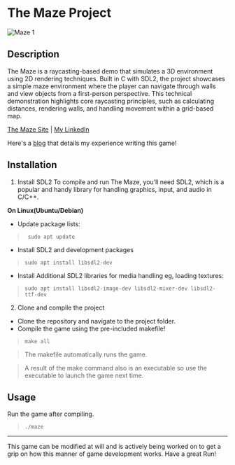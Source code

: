 # The Maze Project

![Maze 1](https://github.com/user-attachments/assets/be829648-f28b-4947-a253-25eb0a29607c)
## Description

The Maze is a raycasting-based demo that simulates a 3D environment using 2D rendering techniques. Built in C with SDL2, the project showcases a simple maze environment where the player can navigate through walls and view objects from a first-person perspective. This technical demonstration highlights core raycasting principles, such as calculating distances, rendering walls, and handling movement within a grid-based map.


[The Maze Site](https://www.towerofdragons.github.io) | 
[My LinkedIn](https://www.linkedin.com/in/mark-rodney-njoroge)

Here's a [blog](#) that details my experience writing this game!

## Installation

1. Install SDL2
To compile and run The Maze, you’ll need SDL2, which is a popular and handy library for handling graphics, input, and audio in C/C++.

**On Linux(Ubuntu/Debian)**

* Update package lists:

> ` sudo apt update`

* Install SDL2 and development packages

> ` sudo apt install libsdl2-dev `

* Install Additional SDL2 libraries for media handling eg, loading textures:

> ` sudo apt install libsdl2-image-dev libsdl2-mixer-dev libsdl2-ttf-dev `


2. Clone and compile the project

* Clone the repository and navigate to the project folder.
* Compile the game using the pre-included makefile!

> ` make all `
 
 > The makefile automatically runs the game.

 > A result of the make command also is an executable so use the executable to launch the game next time.


## Usage
Run the game after compiling.
> `./maze `


---
This game can be modified at will and is actively being worked on to get a grip on how this manner of game development works.
Have a great Run!